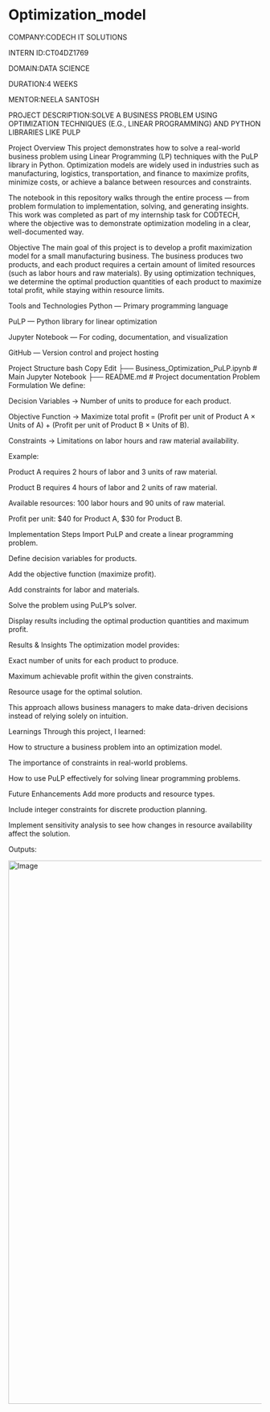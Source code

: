 # Optimization_model
COMPANY:CODECH IT SOLUTIONS

INTERN ID:CT04DZ1769

DOMAIN:DATA SCIENCE

DURATION:4 WEEKS

MENTOR:NEELA SANTOSH

PROJECT DESCRIPTION:SOLVE A BUSINESS PROBLEM USING OPTIMIZATION TECHNIQUES (E.G., LINEAR PROGRAMMING) AND PYTHON LIBRARIES LIKE PULP

Project Overview
This project demonstrates how to solve a real-world business problem using Linear Programming (LP) techniques with the PuLP library in Python. Optimization models are widely used in industries such as manufacturing, logistics, transportation, and finance to maximize profits, minimize costs, or achieve a balance between resources and constraints.

The notebook in this repository walks through the entire process — from problem formulation to implementation, solving, and generating insights. This work was completed as part of my internship task for CODTECH, where the objective was to demonstrate optimization modeling in a clear, well-documented way.

Objective
The main goal of this project is to develop a profit maximization model for a small manufacturing business. The business produces two products, and each product requires a certain amount of limited resources (such as labor hours and raw materials). By using optimization techniques, we determine the optimal production quantities of each product to maximize total profit, while staying within resource limits.

Tools and Technologies
Python — Primary programming language

PuLP — Python library for linear optimization

Jupyter Notebook — For coding, documentation, and visualization

GitHub — Version control and project hosting

Project Structure
bash
Copy
Edit
├── Business_Optimization_PuLP.ipynb   # Main Jupyter Notebook
├── README.md                          # Project documentation
Problem Formulation
We define:

Decision Variables → Number of units to produce for each product.

Objective Function → Maximize total profit = (Profit per unit of Product A × Units of A) + (Profit per unit of Product B × Units of B).

Constraints → Limitations on labor hours and raw material availability.

Example:

Product A requires 2 hours of labor and 3 units of raw material.

Product B requires 4 hours of labor and 2 units of raw material.

Available resources: 100 labor hours and 90 units of raw material.

Profit per unit: $40 for Product A, $30 for Product B.

Implementation Steps
Import PuLP and create a linear programming problem.

Define decision variables for products.

Add the objective function (maximize profit).

Add constraints for labor and materials.

Solve the problem using PuLP’s solver.

Display results including the optimal production quantities and maximum profit.

Results & Insights
The optimization model provides:

Exact number of units for each product to produce.

Maximum achievable profit within the given constraints.

Resource usage for the optimal solution.

This approach allows business managers to make data-driven decisions instead of relying solely on intuition.

Learnings
Through this project, I learned:

How to structure a business problem into an optimization model.

The importance of constraints in real-world problems.

How to use PuLP effectively for solving linear programming problems.

Future Enhancements
Add more products and resource types.

Include integer constraints for discrete production planning.

Implement sensitivity analysis to see how changes in resource availability affect the solution.

Outputs:

<img width="1920" height="1080" alt="Image" src="https://github.com/user-attachments/assets/cabb282a-197e-497b-916b-422052e619e2" />
